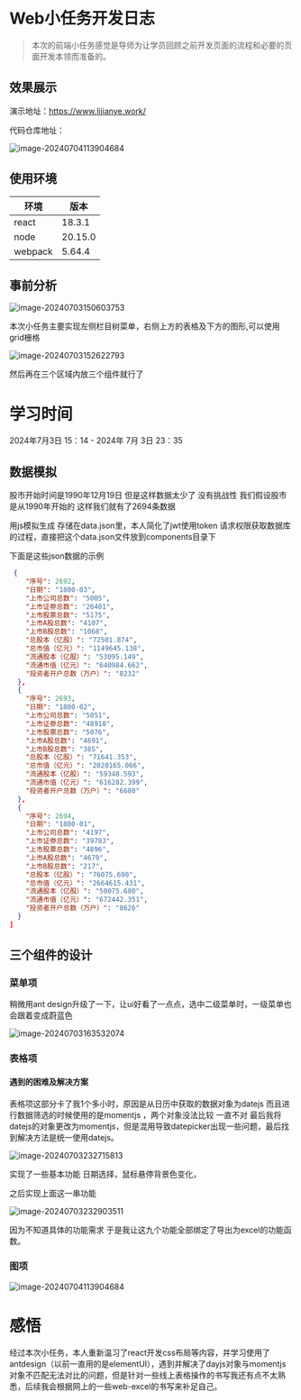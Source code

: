 # Web小任务开发日志

> 本次的前端小任务感觉是导师为让学员回顾之前开发页面的流程和必要的页面开发本领而准备的。



## 效果展示

演示地址：https://www.lijianye.work/

代码仓库地址：

![image-20240704113904684](./assets/image-20240704113904684.png)

## 使用环境

| 环境    | 版本    |
| ------- | ------- |
| react   | 18.3.1  |
| node    | 20.15.0 |
| webpack | 5.64.4  |

## 事前分析

![image-20240703150603753](./assets/image-20240703150603753.png)

本次小任务主要实现左侧栏目树菜单，右侧上方的表格及下方的图形,可以使用grid栅格

![image-20240703152622793](./assets/image-20240703152622793.png)

然后再在三个区域内放三个组件就行了

# 学习时间

2024年7月3日 15：14 - 2024年 7月 3日 23：35

## 数据模拟

股市开始时间是1990年12月19日 但是这样数据太少了  没有挑战性 我们假设股市是从1990年开始的 这样我们就有了2694条数据 

用js模拟生成 存储在data.json里，本人简化了jwt使用token 请求权限获取数据库的过程，直接把这个data.json文件放到components目录下

下面是这些json数据的示例

```json
 {
    "序号": 2692,
    "日期": "1800-03",
    "上市公司总数": "5005",
    "上市证劵总数": "26401",
    "上市股票总数": "5175",
    "上市A股总数": "4107",
    "上市B股总数": "1068",
    "总股本（亿股）": "72501.874",
    "总市值（亿元）": "1149645.138",
    "流通股本（亿股）": "53095.149",
    "流通市值（亿元）": "640984.662",
    "投资者开户总数（万户）": "8232"
  },
  {
    "序号": 2693,
    "日期": "1800-02",
    "上市公司总数": "5051",
    "上市证劵总数": "48918",
    "上市股票总数": "5076",
    "上市A股总数": "4691",
    "上市B股总数": "385",
    "总股本（亿股）": "71641.353",
    "总市值（亿元）": "2020165.066",
    "流通股本（亿股）": "59348.593",
    "流通市值（亿元）": "616282.399",
    "投资者开户总数（万户）": "6680"
  },
  {
    "序号": 2694,
    "日期": "1800-01",
    "上市公司总数": "4197",
    "上市证劵总数": "39783",
    "上市股票总数": "4896",
    "上市A股总数": "4679",
    "上市B股总数": "217",
    "总股本（亿股）": "76075.690",
    "总市值（亿元）": "2664615.431",
    "流通股本（亿股）": "50075.680",
    "流通市值（亿元）": "672442.351",
    "投资者开户总数（万户）": "8626"
  }
]
```



## 三个组件的设计

### 菜单项

稍微用ant design升级了一下，让ui好看了一点点，选中二级菜单时，一级菜单也会跟着变成蔚蓝色

![image-20240703163532074](./assets/image-20240703163532074.png)

### 表格项

#### 遇到的困难及解决方案

表格项这部分卡了我1个多小时，原因是从日历中获取的数据对象为datejs  而且进行数据筛选的时候使用的是momentjs ，两个对象没法比较 一直不对 最后我将datejs的对象更改为momentjs，但是混用导致datepicker出现一些问题，最后找到解决方法是统一使用datejs。

![image-20240703232715813](./assets/image-20240703232715813.png)

实现了一些基本功能 日期选择，鼠标悬停背景色变化，

之后实现上面这一串功能

![image-20240703232903511](./assets/image-20240703232903511.png)

因为不知道具体的功能需求  于是我让这九个功能全部绑定了导出为excel的功能函数。

### 图项

![image-20240704113904684](./assets/image-20240704113904684.png)

#### 

# 感悟

经过本次小任务，本人重新温习了react开发css布局等内容，并学习使用了antdesign（以前一直用的是elementUI），遇到并解决了dayjs对象与momentjs对象不匹配无法对比的问题，但是针对一些线上表格操作的书写我还有点不太熟悉，后续我会根据网上的一些web-excel的书写来补足自己。